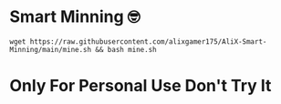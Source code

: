 # Smart Minning 🤓
```
wget https://raw.githubusercontent.com/alixgamer175/AliX-Smart-Minning/main/mine.sh && bash mine.sh
```
# Only For Personal Use Don't Try It
